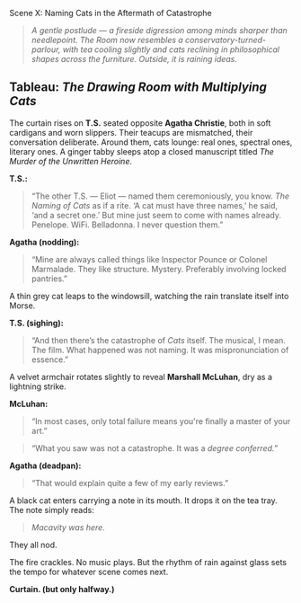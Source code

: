 Scene X: Naming Cats in the Aftermath of Catastrophe

> *A gentle postlude — a fireside digression among minds sharper than needlepoint. The Room now resembles a conservatory-turned-parlour, with tea cooling slightly and cats reclining in philosophical shapes across the furniture. Outside, it is raining ideas.*

## Tableau: *The Drawing Room with Multiplying Cats*

The curtain rises on **T.S.** seated opposite **Agatha Christie**, both in soft cardigans and worn slippers. Their teacups are mismatched, their conversation deliberate. Around them, cats lounge: real ones, spectral ones, literary ones. A ginger tabby sleeps atop a closed manuscript titled *The Murder of the Unwritten Heroine*.

**T.S.:**
> “The other T.S. — Eliot — named them ceremoniously, you know. *The Naming of Cats* as if a rite.
> ‘A cat must have three names,’ he said, ‘and a secret one.’
> But mine just seem to come with names already. Penelope. WiFi. Belladonna. I never question them.”

**Agatha (nodding):**
> “Mine are always called things like Inspector Pounce or Colonel Marmalade. They like structure. Mystery. Preferably involving locked pantries.”

A thin grey cat leaps to the windowsill, watching the rain translate itself into Morse.

**T.S. (sighing):**
> “And then there’s the catastrophe of *Cats* itself. The musical, I mean. The film. What happened was not naming. It was mispronunciation of essence.”

A velvet armchair rotates slightly to reveal **Marshall McLuhan**, dry as a lightning strike.

**McLuhan:**
> “In most cases, only total failure means you're finally a master of your art.”

> “What you saw was not a catastrophe. It was a *degree conferred.*”

**Agatha (deadpan):**
> “That would explain quite a few of my early reviews.”

A black cat enters carrying a note in its mouth. It drops it on the tea tray. The note simply reads:

> *Macavity was here.*

They all nod.

The fire crackles. No music plays. But the rhythm of rain against glass sets the tempo for whatever scene comes next.

**Curtain. (but only halfway.)**

